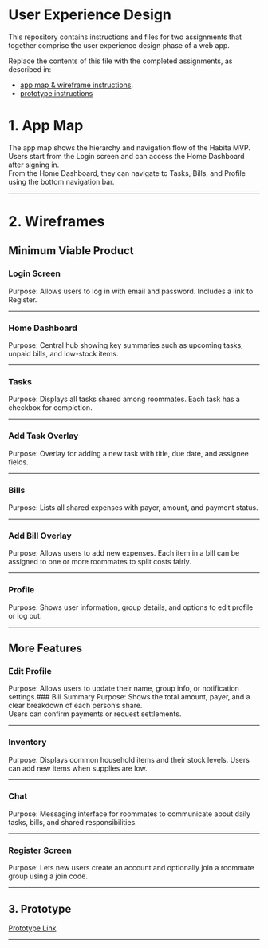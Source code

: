 # User Experience Design

This repository contains instructions and files for two assignments that together comprise the user experience design phase of a web app.

Replace the contents of this file with the completed assignments, as described in:

- [app map & wireframe instructions](instructions-0a-app-map-wireframes.md).
- [prototype instructions](instructions-0b-prototyping.md)



# 1. App Map

The app map shows the hierarchy and navigation flow of the Habita MVP.  
Users start from the Login screen and can access the Home Dashboard after signing in.  
From the Home Dashboard, they can navigate to Tasks, Bills, and Profile using the bottom navigation bar.

---

# 2. Wireframes

## Minimum Viable Product

### Login Screen
Purpose: Allows users to log in with email and password. Includes a link to Register.

---

### Home Dashboard
Purpose: Central hub showing key summaries such as upcoming tasks, unpaid bills, and low-stock items.

---

### Tasks
Purpose: Displays all tasks shared among roommates. Each task has a checkbox for completion.

---

### Add Task Overlay
Purpose: Overlay for adding a new task with title, due date, and assignee fields.

---

### Bills
Purpose: Lists all shared expenses with payer, amount, and payment status.

---

### Add Bill Overlay
Purpose: Allows users to add new expenses. Each item in a bill can be assigned to one or more roommates to split costs fairly.

---

### Profile
Purpose: Shows user information, group details, and options to edit profile or log out.

---
## More Features

### Edit Profile
Purpose: Allows users to update their name, group info, or notification settings.### Bill Summary
Purpose: Shows the total amount, payer, and a clear breakdown of each person’s share.  
Users can confirm payments or request settlements.

---

### Inventory
Purpose: Displays common household items and their stock levels. Users can add new items when supplies are low.

---

### Chat
Purpose: Messaging interface for roommates to communicate about daily tasks, bills, and shared responsibilities.

---

### Register Screen
Purpose: Lets new users create an account and optionally join a roommate group using a join code.

---

## 3. Prototype
[Prototype Link](https://www.figma.com/proto/9lgAQPMoD53RPM8WSDJSyH/Untitled?node-id=2-2&t=MxP2SuC24KWE6Rpg-1&scaling=scale-down&content-scaling=fixed&page-id=0%3A1&starting-point-node-id=2%3A2)

---

